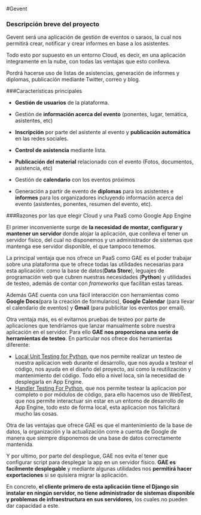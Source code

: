 #Gevent

### Descripción breve del proyecto

Gevent será una aplicación de gestión de eventos o saraos, la cual nos permitirá crear, notificar y crear informes en base a los asistentes.

Todo esto por supuesto en un entorno Cloud, es decir, en una aplicación integramente en la nube, con todas las ventajas que esto conlleva.

Pordrá hacerse uso de listas de asistencias, generación de informes y diplomas, publicación mediante Twitter, correo y blog. 

###Características principales

- **Gestión de usuarios** de la plataforma.
    
- Gestión de **información acerca del evento** (ponentes, lugar, temática, asistentes, etc)
    
- **Inscripción** por parte del asistente al evento y **publicación automática** en las redes sociales.

- **Control de asistencia** mediante lista.
	
- **Publicación del material** relacionado con el evento (Fotos, documentos, asistencia, etc)
	
- Gestión de **calendario** con los eventos próximos
	
- Generación a partir de evento de **diplomas** para los asistentes e **informes** para los organizadores incluyendo información acerca del evento (asistentes, ponentes, resumen del evento, etc).

###Razones por las que elegir Cloud y una PaaS como Google App Engine

El primer inconveniente surge de **la necesidad de montar, configurar y mantener un servidor** donde alojar la aplicación, que conlleva el tener un servidor físico, del cual no disponemos y un administrador de sistemas que mantenga ese servidor disponible, el que tampoco tenemos.

La principal ventaja que nos ofrece un PaaS como GAE es el poder trabajar sobre una plataforma que te ofrece todas las utilidades necesarias para esta aplicación: como la base de datos(**Data Store**), leguajes de programación web que cubren nuestras necesidades (**Python**) y utilidades de testeo, además de contar con *frameworks* que facilitan estas tareas.

Además GAE cuenta con una fácil interacción con herramientas como **Google Docs**(para la creación de formularios), **Google Calendar** (para llevar el calendario de eventos) y **Gmail** (para publicitar los eventos por email).

Otra ventaja más, es el evitarnos pruebas de testeo por parte de aplicaciones que tendríamos que lanzar manualmente sobre nuestra aplicación en el servidor. Para ello **GAE nos proporciona una serie de herramientas de testeo**. En particular nos ofrece dos herramientas diferente:
 - [Local Unit Testing for Python](https://cloud.google.com/appengine/docs/python/tools/localunittesting), que nos permite realizar un testeo de nuestra aplicacion web durante el desarrollo, que nos ayuda a testear el código, nos ayuda en el diseño del proyecto, así como la reutilización y mantenimiento del código. Todo ello a nivel loca, sin la necesidad de desplegarla en App Engine.
 - [Handler Testing For Python](https://cloud.google.com/appengine/docs/python/tools/handlertesting), que nos permite testear la aplicacion por completo o por módulos de código, para ello hacemos uso de WebTest, que nos permite interactuar sin estar en un entorno de desarrollo de App Engine, todo esto de forma local, esta aplicacion nos falicitará mucho las cosas.

Otra de las ventajas que ofrece GAE es que el mantenimiento de la base de datos, la organización y la actualización corre a cuenta de Google de manera que siempre disponemos de una base de datos correctamente mantenida.  

Y por ultimo, por parte del despliegue, GAE nos evita el tener que configurar script para desplegar la app en un servidor físico. **GAE es facilmente desplegable** y mediante algunas utilidades nos **permitirá hacer exportaciones** si se quisiera migrar la aplicación.

En concreto, **el cliente primero de esta aplicación tiene el Django sin instalar en ningún servidor, no tiene administrador de sistemas disponible y problemas de infraestructura en sus servidores**, los cuales no pueden dar capacidad a este.

